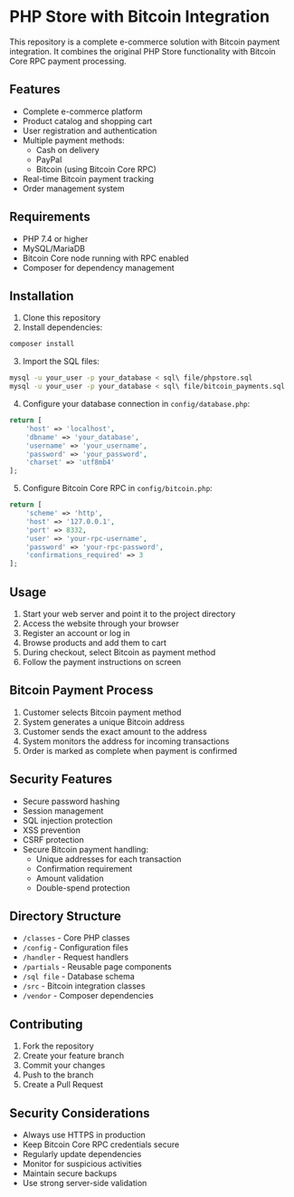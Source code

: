 # PHP Store with Bitcoin Integration

This repository is a complete e-commerce solution with Bitcoin payment integration. It combines the original PHP Store functionality with Bitcoin Core RPC payment processing.

## Features

- Complete e-commerce platform
- Product catalog and shopping cart
- User registration and authentication
- Multiple payment methods:
  - Cash on delivery
  - PayPal
  - Bitcoin (using Bitcoin Core RPC)
- Real-time Bitcoin payment tracking
- Order management system

## Requirements

- PHP 7.4 or higher
- MySQL/MariaDB
- Bitcoin Core node running with RPC enabled
- Composer for dependency management

## Installation

1. Clone this repository
2. Install dependencies:
```bash
composer install
```

3. Import the SQL files:
```bash
mysql -u your_user -p your_database < sql\ file/phpstore.sql
mysql -u your_user -p your_database < sql\ file/bitcoin_payments.sql
```

4. Configure your database connection in `config/database.php`:
```php
return [
    'host' => 'localhost',
    'dbname' => 'your_database',
    'username' => 'your_username',
    'password' => 'your_password',
    'charset' => 'utf8mb4'
];
```

5. Configure Bitcoin Core RPC in `config/bitcoin.php`:
```php
return [
    'scheme' => 'http',
    'host' => '127.0.0.1',
    'port' => 8332,
    'user' => 'your-rpc-username',
    'password' => 'your-rpc-password',
    'confirmations_required' => 3
];
```

## Usage

1. Start your web server and point it to the project directory
2. Access the website through your browser
3. Register an account or log in
4. Browse products and add them to cart
5. During checkout, select Bitcoin as payment method
6. Follow the payment instructions on screen

## Bitcoin Payment Process

1. Customer selects Bitcoin payment method
2. System generates a unique Bitcoin address
3. Customer sends the exact amount to the address
4. System monitors the address for incoming transactions
5. Order is marked as complete when payment is confirmed

## Security Features

- Secure password hashing
- Session management
- SQL injection protection
- XSS prevention
- CSRF protection
- Secure Bitcoin payment handling:
  - Unique addresses for each transaction
  - Confirmation requirement
  - Amount validation
  - Double-spend protection

## Directory Structure

- `/classes` - Core PHP classes
- `/config` - Configuration files
- `/handler` - Request handlers
- `/partials` - Reusable page components
- `/sql file` - Database schema
- `/src` - Bitcoin integration classes
- `/vendor` - Composer dependencies

## Contributing

1. Fork the repository
2. Create your feature branch
3. Commit your changes
4. Push to the branch
5. Create a Pull Request

## Security Considerations

- Always use HTTPS in production
- Keep Bitcoin Core RPC credentials secure
- Regularly update dependencies
- Monitor for suspicious activities
- Maintain secure backups
- Use strong server-side validation